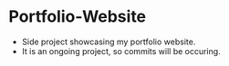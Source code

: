 # Portfolio-Website
* Side project showcasing my portfolio website.
* It is an ongoing project, so commits will be occuring.